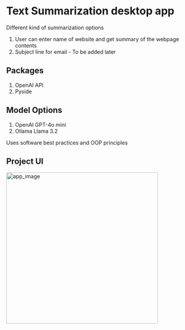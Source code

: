 # Text Summarization desktop app

Different kind of summarization options
1. User can enter name of website and get summary of the webpage contents
2. Subject line for email - To be added later

## Packages
1. OpenAI API
2. Pyside

## Model Options 
1. OpenAI GPT-4o mini
2. Ollama Llama 3.2

Uses software best practices and OOP principles

## Project UI

<img width="405" alt="app_image" src="https://github.com/user-attachments/assets/9df57587-f254-4a2b-b440-8bd3f2340d92" />
